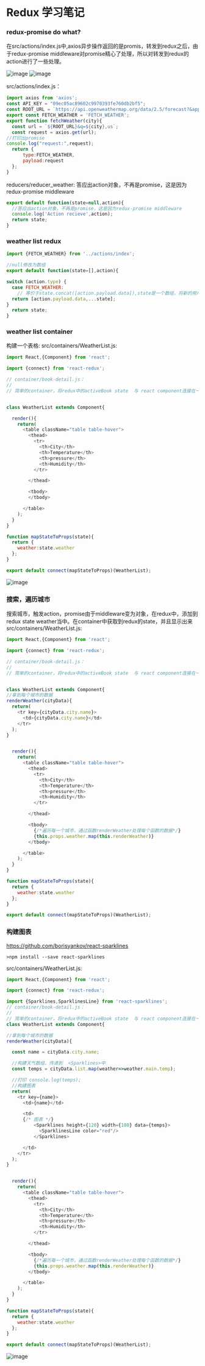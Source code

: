 # Redux 学习笔记
<!-- ###  构建searchbar
src/containers/search_bar.js:

```js
import React,{Component} from 'react';
export default class SearchBar extends Component{

render(){
  return (
    <form className="input-group">
        <input />
        <span className="input-group-btn">
          <button type= "submit" className="btn btn-secondary">Submit</button>
        </span>
     </form>
  );
}
}
```

component/app.js:

```js
import React, { Component } from 'react';
import SearchBar from '../containers/search_bar';
export default class App extends Component {
  render() {
    return (
    <SearchBar />
    );
  }
}
```

![image](https://github.com/dreamerjackson/ReduxSimpleStarter/blob/part11-weatherReducer/images/searchbar.png)


### 修改search_bar


>添加样式，bootstrap 添加状态，即input按钮中的值，会存储到state中。

src/containers/search_bar.js:

```js
import React,{Component} from 'react';

export default class SearchBar extends Component{


constructor(props){
  super(props);
  this.state = {term:''};


}

onInputChange(event){
  console.log(event.target.value);
  this.setState({term:event.target.value});
}

render(){
  //bootstrap
  return (
    //onSubmit，处理提交后的时间。
    <form  className="input-group">
        <input
            placeholder="Get a five-day forecast in your favirate citeies"
              /*值和term state一样*/
            className="form-control"
              /*值和term state一样*/
            value={this.state.term}
    /*onChange={this.onInputChange} 这种方式会报错，因为在函数onInputChange中找不到this这个东西*/
  /*方法一：arrow函数。方法二：this.onInputChange = this.onInputChange.bind(this);*/
            onChange={(event)=>this.onInputChange(event)}
        />
        <span className="input-group-btn">
          <button type= "submit" className="btn btn-secondary">Submit</button>
        </span>
     </form>
  );
}
}
```

![image](https://github.com/dreamerjackson/ReduxSimpleStarter/blob/part11-weatherReducer/images/event.png)


>处理按钮点击事件，阻止默认提交


```js
import React,{Component} from 'react';
export default class SearchBar extends Component{

constructor(props){
  super(props);
  this.state = {term:''};
}

onInputChange(event){
  console.log(event.target.value);
  this.setState({term:event.target.value});
}

onFormSubmit(event){
  //阻止默认提交，因为浏览器的默认提交会跳转到一个新的页面，但是我只希望在此页面中进行操作。
  event.preventDefault();

}

render(){
  //bootstrap

  return (
    //onSubmit，处理提交后的时间。
    <form  onSubmit={this.onFormSubmit} className="input-group">
        <input
            placeholder="Get a five-day forecast in your favirate citeies"
              /*值和term state一样*/
            className="form-control"
              /*值和term state一样*/
            value={this.state.term}
    /*onChange={this.onInputChange} 这种方式会报错，因为在函数onInputChange中找不到this这个东西*/
  /*方法一：arrow函数。方法二：this.onInputChange = this.onInputChange.bind(this);*/
            onChange={(event)=>this.onInputChange(event)}
        />
        <span className="input-group-btn">
          <button type= "submit" className="btn btn-secondary">Submit</button>
        </span>
     </form>
  );
}
}
```

### 天气预报网站
[天气预报网站](https://openweathermap.org/forecast5)

[json格式](https://samples.openweathermap.org/data/2.5/forecast?q=London,us&appid=b6907d289e10d714a6e88b30761fae22)
[xml格式](https://samples.openweathermap.org/data/2.5/forecast?q=London,us&mode=xml&appid=b6907d289e10d714a6e88b30761fae22)
谷歌插件查看json格式：jsonView

登陆网址，可获取到API_KEY


### apply Middleware

Middleware像一个看门人，action 分发到 redux 之前，有Middleware来处理一些事情后，转发给redux。

添加Middleware，需要安装：

```
>npm install --save redux-promise
```

src/index.js:
 添加Middleware
const createStoreWithMiddleware = applyMiddleware(ReduxPromise)(createStore);

```js
import React from 'react';
import ReactDOM from 'react-dom';
import { Provider } from 'react-redux';
import { createStore, applyMiddleware } from 'redux';

import App from './components/app';
import reducers from './reducers';


import ReduxPromise from 'redux-promise';


const createStoreWithMiddleware = applyMiddleware(ReduxPromise)(createStore);

ReactDOM.render(
  <Provider store={createStoreWithMiddleware(reducers)}>
    <App />
  </Provider>
  , document.querySelector('.container'));
```





###  weather action
想象一下我们需要获取最新天气数据，并且更行redux的state。这时候，就需要创建一个action createor
 注意字符串的凭借方式。
注意异步获取数据使用的不是query，而是更轻便的axios

```
>npm install --save axios
```
src/action/index.js:

```js
import axios from 'axios';
const API_KEY = "09ec05ac89602c9970393fe760db2bf5";
const ROOT_URL = `https://api.openweathermap.org/data/2.5/forecast?&appid=${API_KEY}`
export const FETCH_WEATHER = 'FETCH_WEATHER';


export function fetchWeather(city){
  const url = `${ROOT_URL}&q=${city},us`;
  const request = axios.get(url);
  return {
      type:FETCH_WEATHER,
      payload:request
  };
}
```


### 点击搜索，触发action
src/container/search_bar.js:

>   将action与redux绑定在一起.提交form，会触发action。ajax异步请求。


```js
import React,{Component} from 'react';

//导入react与redux的绑定
import {connect} from 'react-redux';
import {bindActionCreators} from 'redux';
import {fetchWeather}  from '../actions/index';

class SearchBar extends Component{


constructor(props){
  super(props);
  this.state = {term:''};


}

onInputChange(event){
  //console.log(event.target.value);
  this.setState({term:event.target.value});
}


onFormSubmit(event){
  //阻止默认提交，因为浏览器的默认提交会跳转到一个新的页面，但是我只希望在此页面中进行操作。
  event.preventDefault();

//触发action
this.props.fetchWeather(this.state.term);
//清空搜索框
this.setState({term:''});
}

render(){
  //bootstrap

  return (
    //onSubmit，处理提交后的时间。
    <form  onSubmit={(event)=>this.onFormSubmit(event)} className="input-group">
        <input
            placeholder="Get a five-day forecast in your favirate citeies"
              /*值和term state一样*/
            className="form-control"
              /*值和term state一样*/
            value={this.state.term}
    /*onChange={this.onInputChange} 这种方式会报错，因为在函数onInputChange中找不到this这个东西*/
  /*方法一：arrow函数。方法二：this.onInputChange = this.onInputChange.bind(this);*/
            onChange={(event)=>this.onInputChange(event)}
        />
        <span className="input-group-btn">
          <button type= "submit" className="btn btn-secondary">Submit</button>
        </span>
     </form>
  );
}
}


//将action与redux绑定，并且fetchWeather这个action 作为了props的参数。
function mapDispatchToProps(dispatch){
  return bindActionCreators({fetchWeather},dispatch);
}

export default connect(null,mapDispatchToProps)(SearchBar)
```


![image](https://github.com/dreamerjackson/ReduxSimpleStarter/blob/part11-weatherReducer/images/newyork.png) -->

### redux-promise do what?

在src/actions/index.js中,axios异步操作返回的是promis，转发到redux之后，由于redux-promise middleware对promise精心了处理，所以对转发到redux的action进行了一些处理。

![image](https://github.com/dreamerjackson/ReduxSimpleStarter/blob/part13-middleware/images/redux-promise.png)
![image](https://github.com/dreamerjackson/ReduxSimpleStarter/blob/part13-middleware/images/redux-promise2.png)

src/actions/index.js：
```js
import axios from 'axios';
const API_KEY = "09ec05ac89602c9970393fe760db2bf5";
const ROOT_URL = `https://api.openweathermap.org/data/2.5/forecast?&appid=${API_KEY}`
export const FETCH_WEATHER = 'FETCH_WEATHER';
export function fetchWeather(city){
  const url = `${ROOT_URL}&q=${city},us`;
  const request = axios.get(url);
//打印出promise
console.log("request:",request);
  return {
      type:FETCH_WEATHER,
      payload:request
  };
}
```

reducers/reducer_weather:
答应出action对象，不再是promise，这是因为redux-promise middleware

```js
export default function(state=null,action){
  //答应出action对象，不再是promise，这是因为redux-promise middleware
  console.log('Action recieve',action);
  return state;
}
```



### weather list redux

```js
import {FETCH_WEATHER} from '../actions/index';

//null修改为数组
export default function(state=[],action){

switch (action.type) {
  case FETCH_WEATHER:
    // 等价于state.concat([action.payload.data]),state是一个数组，将新的用户搜索的city存储到该数组中。
  return [action.payload.data,...state];
}
  return state;
}
```




### weather list  container
构建一个表格:
src/containers/WeatherList.js:
```js
import React,{Component} from 'react';

import {connect} from 'react-redux';

// container/book-detail.js：
//
// 简单的container，将redux中的activeBook state  与 react component连接在一起。一旦点击事件，促发action createor 。action 提交给每一个reduxer，自定义ActiveBook redudxer带来state改变,state改变带来container改变。


class WeatherList extends Component{

  render(){
    return(
      <table className="table table-hover">
        <thead>
          <tr>
            <th>City</th>
            <th>Temperature</th>
            <th>pressure</th>
            <th>Humidity</th>
          </tr>

        </thead>

        <tbody>
        </tbody>

      </table>
    );
  }
}

function mapStateToProps(state){
  return {
    weather:state.weather
  };
}

export default connect(mapStateToProps)(WeatherList);
```
![image](https://github.com/dreamerjackson/ReduxSimpleStarter/blob/part14-weatherList/images/table.png)





### 搜索，遍历城市
搜索城市，触发action，promise由于middleware变为对象，在redux中，添加到 redux state weather当中。在container中获取到redux的state，并且显示出来
src/containers/WeatherList.js:
```js
import React,{Component} from 'react';

import {connect} from 'react-redux';

// container/book-detail.js：
//
// 简单的container，将redux中的activeBook state  与 react component连接在一起。一旦点击事件，促发action createor 。action 提交给每一个reduxer，自定义ActiveBook redudxer带来state改变,state改变带来container改变。


class WeatherList extends Component{
//拿到每个城市的数据
renderWeather(cityData){
  return(
    <tr key={cityData.city.name}>
      <td>{cityData.city.name}</td>
    </tr>
  );
}


  render(){
    return(
      <table className="table table-hover">
        <thead>
          <tr>
            <th>City</th>
            <th>Temperature</th>
            <th>pressure</th>
            <th>Humidity</th>
          </tr>

        </thead>

        <tbody>
          {/*遍历每一个城市，通过函数renderWeather处理每个函数的数据*/}
          {this.props.weather.map(this.renderWeather)}
        </tbody>

      </table>
    );
  }
}

function mapStateToProps(state){
  return {
    weather:state.weather
  };
}

export default connect(mapStateToProps)(WeatherList);


```




### 构建图表
https://github.com/borisyankov/react-sparklines

```
>npm install --save react-sparklines
```

src/containers/WeatherList.js:

```js
import React,{Component} from 'react';

import {connect} from 'react-redux';

import {Sparklines,SparklinesLine} from 'react-sparklines';
// container/book-detail.js：
//
// 简单的container，将redux中的activeBook state  与 react component连接在一起。一旦点击事件，促发action createor 。action 提交给每一个reduxer，自定义ActiveBook redudxer带来state改变,state改变带来container改变。
class WeatherList extends Component{

//拿到每个城市的数据
renderWeather(cityData){

  const name = cityData.city.name;

  //构建天气数组、传递到  <Sparklines>中
  const temps = cityData.list.map(weather=>weather.main.temp);

  //打印 console.log(temps);
  //构建图表
  return(
    <tr key={name}>
      <td>{name}</td>

      <td>
      {/* 图表 */}
          <Sparklines height={120} width={180} data={temps}>
            <SparklinesLine color="red"/>
          </Sparklines>

      </td>
    </tr>
  );
}


  render(){
    return(
      <table className="table table-hover">
        <thead>
          <tr>
            <th>City</th>
            <th>Temperature</th>
            <th>pressure</th>
            <th>Humidity</th>
          </tr>

        </thead>

        <tbody>
          {/*遍历每一个城市，通过函数renderWeather处理每个函数的数据*/}
          {this.props.weather.map(this.renderWeather)}
        </tbody>

      </table>
    );
  }
}

function mapStateToProps(state){
  return {
    weather:state.weather
  };
}

export default connect(mapStateToProps)(WeatherList);
```

![image](https://github.com/dreamerjackson/ReduxSimpleStarter/blob/part15-searchContainer/images/redchat.png)
